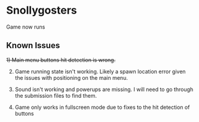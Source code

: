 # Snollygosters
Game now runs

## Known Issues
~~1) Main menu buttons hit detection is wrong.~~

2) Game running state isn't working. Likely a spawn location error given the issues with positioning on the main menu. 

3) Sound isn't working and powerups are missing. I will need to go through the submission files to find them.

4) Game only works in fullscreen mode due to fixes to the hit detection of buttons
